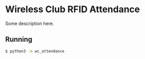 # Wireless Club RFID Attendance #

Some description here.

## Running ##

```bash
$ python3 -m wc_attendance
```
